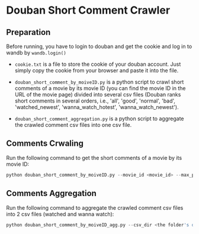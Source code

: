 # Douban Short Comment Crawler

## Preparation
Before running, you have to login to douban and get the cookie and log in to wandb by ```wandb.login()```

- ```cookie.txt``` is a file to store the cookie of your douban account. Just simply copy the cookie from your browser and paste it into the file.

- ```douban_short_comment_by_moiveID.py``` is a python script to crawl short comments of a movie by its movie ID (you can find the movie ID in the URL of the movie page) divided into several csv files (Douban ranks short comments in several orders, i.e., 'all', 'good', 'normal', 'bad', 'watched_newest', 'wanna_watch_hotest', 'wanna_watch_newest').
- ```douban_short_comment_aggregation.py``` is a python script to aggregate the crawled comment csv files into one csv file.

## Comments Crwaling
Run the following command to get the short comments of a movie by its movie ID:

```python
python douban_short_comment_by_moiveID.py --movie_id <movie_id> --max_page <how many pages you wanna get> --cookie_location <cookie.txt's directory> --csv_dir <the folder's directory where you wanna save the  crawled comments>
```

## Comments Aggregation
Run the following command to aggregate the crawled comment csv files into 2 csv files (watched and wanna watch):

```python
python douban_short_comment_by_moiveID_agg.py --csv_dir <the folder's directory where you wanna save the  crawled comments> --agg_csv_dir <the folder's directory where you wanna save the  aggregated comments>
```

